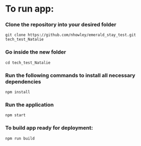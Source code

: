 # To run app:

### Clone the repository into your desired folder
```
git clone https://github.com/nhowley/emerald_stay_test.git tech_test_Natalie
```

### Go inside the new folder
```
cd tech_test_Natalie
```

### Run the following commands to install all necessary dependencies

```
npm install
```


### Run the application
```
npm start
```

### To build app ready for deployment:
```
npm run build
```